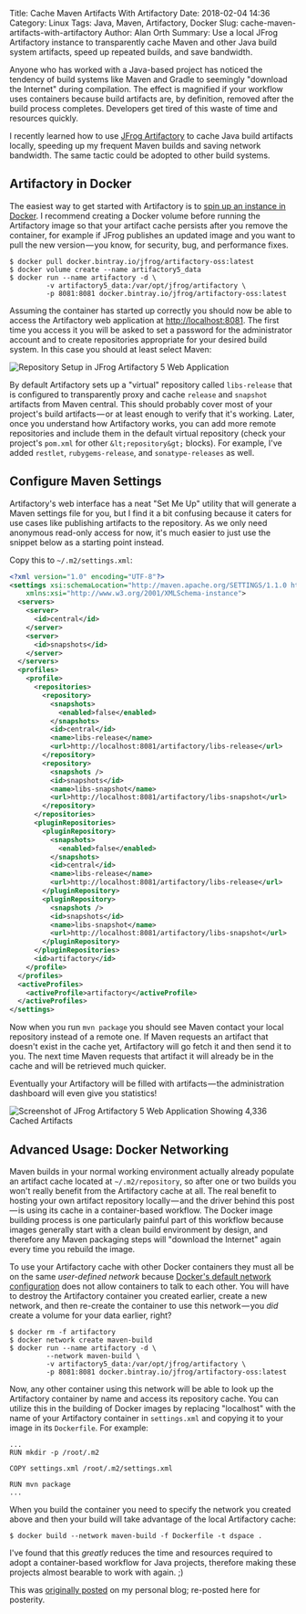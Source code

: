 Title: Cache Maven Artifacts With Artifactory
Date: 2018-02-04 14:36
Category: Linux
Tags: Java, Maven, Artifactory, Docker
Slug: cache-maven-artifacts-with-artifactory
Author: Alan Orth
Summary: Use a local JFrog Artifactory instance to transparently cache Maven and other Java build system artifacts, speed up repeated builds, and save bandwidth.

Anyone who has worked with a Java-based project has noticed the tendency of build systems like Maven and Gradle to seemingly "download the Internet" during compilation. The effect is magnified if your workflow uses containers because build artifacts are, by definition, removed after the build process completes. Developers get tired of this waste of time and resources quickly.

I recently learned how to use [JFrog Artifactory](https://jfrog.com/artifactory/) to cache Java build artifacts locally, speeding up my frequent Maven builds and saving network bandwidth. The same tactic could be adopted to other build systems.

## Artifactory in Docker
The easiest way to get started with Artifactory is to [spin up an instance in Docker](https://www.jfrog.com/confluence/display/RTF/Installing+with+Docker). I recommend creating a Docker volume before running the Artifactory image so that your artifact cache persists after you remove the container, for example if JFrog publishes an updated image and you want to pull the new version — you know, for security, bug, and performance fixes.

```console
$ docker pull docker.bintray.io/jfrog/artifactory-oss:latest
$ docker volume create --name artifactory5_data
$ docker run --name artifactory -d \
         -v artifactory5_data:/var/opt/jfrog/artifactory \
         -p 8081:8081 docker.bintray.io/jfrog/artifactory-oss:latest
```

Assuming the container has started up correctly you should now be able to access the Artifactory web application at [http://localhost:8081](http://localhost:8081). The first time you access it you will be asked to set a password for the administrator account and to create repositories appropriate for your desired build system. In this case you should at least select Maven:

![Repository Setup in JFrog Artifactory 5 Web Application]({filename}/images/cache-maven-artifacts-with-artifactory/artifactory-create-repositories-1024x571.png)

By default Artifactory sets up a "virtual" repository called `libs-release` that is configured to transparently proxy and cache `release` and `snapshot` artifacts from Maven central. This should probably cover most of your project's build artifacts — or at least enough to verify that it's working. Later, once you understand how Artifactory works, you can add more remote repositories and include them in the default virtual repository (check your project's `pom.xml` for other `&lt;repository&gt;` blocks). For example, I've added `restlet`, `rubygems-release`, and `sonatype-releases` as well.

## Configure Maven Settings
Artifactory's web interface has a neat "Set Me Up" utility that will generate a Maven settings file for you, but I find it a bit confusing because it caters for use cases like publishing artifacts to the repository. As we only need anonymous read-only access for now, it's much easier to just use the snippet below as a starting point instead.

Copy this to `~/.m2/settings.xml`:

```xml
<?xml version="1.0" encoding="UTF-8"?>
<settings xsi:schemaLocation="http://maven.apache.org/SETTINGS/1.1.0 http://maven.apache.org/xsd/settings-1.1.0.xsd" xmlns="http://maven.apache.org/SETTINGS/1.1.0"
    xmlns:xsi="http://www.w3.org/2001/XMLSchema-instance">
  <servers>
    <server>
      <id>central</id>
    </server>
    <server>
      <id>snapshots</id>
    </server>
  </servers>
  <profiles>
    <profile>
      <repositories>
        <repository>
          <snapshots>
            <enabled>false</enabled>
          </snapshots>
          <id>central</id>
          <name>libs-release</name>
          <url>http://localhost:8081/artifactory/libs-release</url>
        </repository>
        <repository>
          <snapshots />
          <id>snapshots</id>
          <name>libs-snapshot</name>
          <url>http://localhost:8081/artifactory/libs-snapshot</url>
        </repository>
      </repositories>
      <pluginRepositories>
        <pluginRepository>
          <snapshots>
            <enabled>false</enabled>
          </snapshots>
          <id>central</id>
          <name>libs-release</name>
          <url>http://localhost:8081/artifactory/libs-release</url>
        </pluginRepository>
        <pluginRepository>
          <snapshots />
          <id>snapshots</id>
          <name>libs-snapshot</name>
          <url>http://localhost:8081/artifactory/libs-snapshot</url>
        </pluginRepository>
      </pluginRepositories>
      <id>artifactory</id>
    </profile>
  </profiles>
  <activeProfiles>
    <activeProfile>artifactory</activeProfile>
  </activeProfiles>
</settings>
```

Now when you run `mvn package` you should see Maven contact your local repository instead of a remote one. If Maven requests an artifact that doesn't exist in the cache yet, Artifactory will go fetch it and then send it to you. The next time Maven requests that artifact it will already be in the cache and will be retrieved much quicker.

Eventually your Artifactory will be filled with artifacts — the administration dashboard will even give you statistics!

![Screenshot of JFrog Artifactory 5 Web Application Showing 4,336 Cached Artifacts]({filename}/images/cache-maven-artifacts-with-artifactory/artifactory-artifacts-1024x571.png)

## Advanced Usage: Docker Networking
Maven builds in your normal working environment actually already populate an artifact cache located at `~/.m2/repository`, so after one or two builds you won't really benefit from the Artifactory cache at all. The real benefit to hosting your own artifact repository locally — and the driver behind this post — is using its cache in a container-based workflow. The Docker image building process is one particularly painful part of this workflow because images generally start with a clean build environment by design, and therefore any Maven packaging steps will "download the Internet" again every time you rebuild the image.

To use your Artifactory cache with other Docker containers they must all be on the same *user-defined network* because [Docker's default network configuration](https://docs.docker.com/engine/userguide/networking/) does not allow containers to talk to each other. You will have to destroy the Artifactory container you created earlier, create a new network, and then re-create the container to use this network — you *did* create a volume for your data earlier, right?

```console
$ docker rm -f artifactory
$ docker network create maven-build
$ docker run --name artifactory -d \
         --network maven-build \
         -v artifactory5_data:/var/opt/jfrog/artifactory \
         -p 8081:8081 docker.bintray.io/jfrog/artifactory-oss:latest
```

Now, any other container using this network will be able to look up the Artifactory container by name and access its repository cache. You can utilize this in the building of Docker images by replacing "localhost" with the name of your Artifactory container in `settings.xml` and copying it to your image in its `Dockerfile`. For example:

```
...
RUN mkdir -p /root/.m2

COPY settings.xml /root/.m2/settings.xml

RUN mvn package
...
```

When you build the container you need to specify the network you created above and then your build will take advantage of the local Artifactory cache:

```console
$ docker build --network maven-build -f Dockerfile -t dspace .
```

I've found that this *greatly* reduces the time and resources required to adopt a container-based workflow for Java projects, therefore making these projects almost bearable to work with again. ;)

This was [originally posted](https://mjanja.ch/2018/02/cache-maven-artifacts-with-artifactory/) on my personal blog; re-posted here for posterity.
